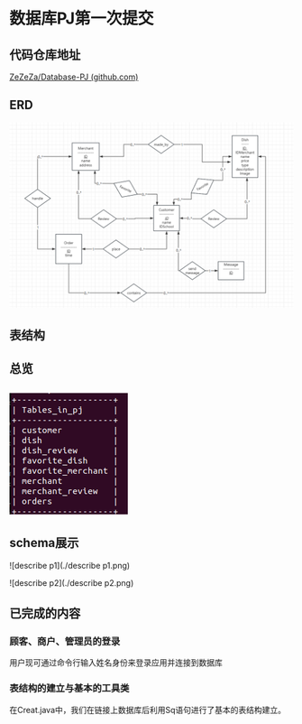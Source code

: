 # 数据库PJ第一次提交

## 代码仓库地址

[ZeZeZa/Database-PJ (github.com)](https://github.com/ZeZeZa/Database-PJ)

## ERD

![ERD](./ERD.png)

## 表结构

## 总览

## ![overview](./overview.png)

## schema展示

![describe p1](./describe p1.png)

![describe p2](./describe p2.png)

## 已完成的内容

### 顾客、商户、管理员的登录

用户现可通过命令行输入姓名身份来登录应用并连接到数据库

### 表结构的建立与基本的工具类

在Creat.java中，我们在链接上数据库后利用Sq语句进行了基本的表结构建立。

